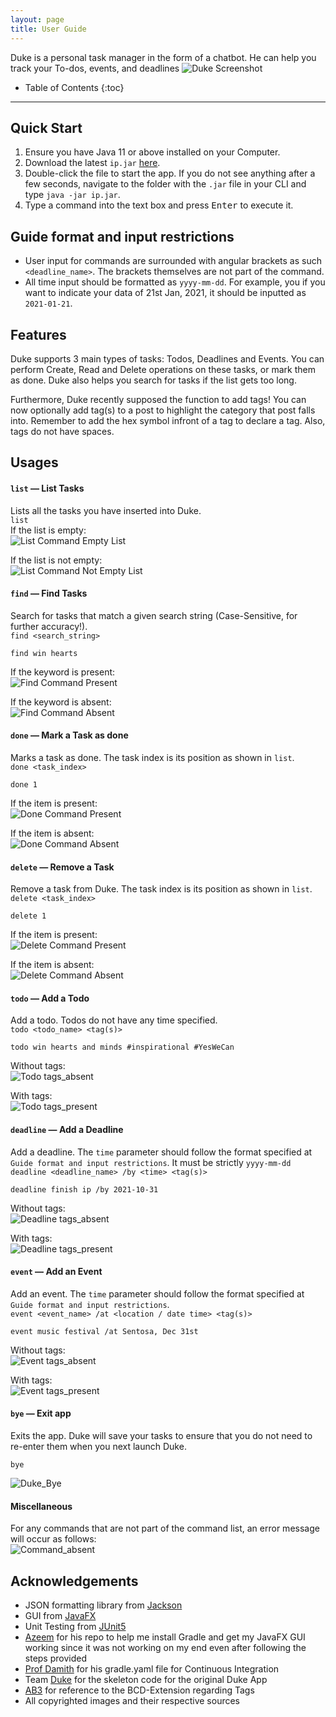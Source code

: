 ```yaml
---
layout: page
title: User Guide
---
```


Duke is a personal task manager in the form of a chatbot. He can help you track your To-dos, events, and deadlines
![Duke Screenshot](./Ui.png)

* Table of Contents
  {:toc}

--------------------------------------------------------------------------------------------------------------------

## Quick Start
1. Ensure you have Java 11 or above installed on your Computer.
2. Download the latest `ip.jar` [here](https://github.com/DrWala/ip/releases).
3. Double-click the file to start the app. If you do not see anything after a few seconds, navigate to the folder with the `.jar` file in your CLI and type `java -jar ip.jar`.  
4. Type a command into the text box and press <kbd>Enter</kbd> to execute it.

## Guide format and input restrictions
- User input for commands are surrounded with angular brackets as such `<deadline_name>`. The brackets themselves are not part of the command.
- All time input should be formatted as `yyyy-mm-dd`. For example, you if you want to indicate your data of 21st Jan, 2021, it should be inputted as `2021-01-21`.

## Features
Duke supports 3 main types of tasks: Todos, Deadlines and Events. You can perform Create, Read and Delete operations on these tasks, or mark them as done. Duke also helps you search for tasks if the list gets too long.

Furthermore, Duke recently supposed the function to add tags! You can now optionally add tag(s) to a post to highlight the category that post falls into. Remember to add the hex symbol infront of a tag to declare a tag. Also, tags do not have spaces.

## Usages

#### `list` &mdash; List Tasks
Lists all the tasks you have inserted into Duke. <br> `list` <br>
If the list is empty: <br>
![List Command Empty List](./Ui_list_empty.png)

If the list is not empty: <br>
![List Command Not Empty List](./Ui_list_filled.png)


#### `find` &mdash; Find Tasks
Search for tasks that match a given search string (Case-Sensitive, for further accuracy!). <br>
`find <search_string>`
```
find win hearts
```
If the keyword is present: <br>
![Find Command Present](./Ui_find_present.png)

If the keyword is absent: <br>
![Find Command Absent](./Ui_find_absent.png)

#### `done` &mdash; Mark a Task as done
Marks a task as done. The task index is its position as shown in `list`. <br>
`done <task_index>`
```
done 1
```
If the item is present: <br>
![Done Command Present](./Ui_done_present.png)

If the item is absent: <br>
![Done Command Absent](./Ui_done_absent.png)

#### `delete` &mdash; Remove a Task
Remove a task from Duke. The task index is its position as shown in `list`. <br>
`delete <task_index>`
```
delete 1
```
If the item is present: <br>
![Delete Command Present](./Ui_delete_present.png)

If the item is absent: <br>
![Delete Command Absent](./Ui_delete_absent.png)

#### `todo` &mdash; Add a Todo
Add a todo. Todos do not have any time specified.<br>
`todo <todo_name> <tag(s)>`
```
todo win hearts and minds #inspirational #YesWeCan
```
Without tags: <br>
![Todo tags_absent](./Ui_todo_tags_absent.png)

With tags: <br>
![Todo tags_present](./Ui_todo_tags_present.png)

#### `deadline` &mdash; Add a Deadline
Add a deadline. The `time` parameter should follow the format specified at `Guide format and input restrictions`. It must be strictly `yyyy-mm-dd`
<br> `deadline <deadline_name> /by <time> <tag(s)>`
```
deadline finish ip /by 2021-10-31
```
Without tags: <br>
![Deadline tags_absent](./Ui_deadline_tags_absent.png)

With tags: <br>
![Deadline tags_present](./Ui_deadline_tags_present.png)


#### `event` &mdash; Add an Event
Add an event. The `time` parameter should follow the format specified at `Guide format and input restrictions`.
<br> `event <event_name> /at <location / date time> <tag(s)>`
```
event music festival /at Sentosa, Dec 31st
```
Without tags: <br>
![Event tags_absent](./Ui_event_tags_absent.png)

With tags: <br>
![Event tags_present](./Ui_event_tags_present.png)

#### `bye` &mdash; Exit app
Exits the app. Duke will save your tasks to ensure that you do not need to re-enter them when you next launch Duke.
```
bye
```
![Duke_Bye](./Ui_bye.png)

#### Miscellaneous
For any commands that are not part of the command list, an error message will occur as follows: <br>
![Command_absent](./Ui_command_absent.png)

## Acknowledgements
* JSON formatting library from [Jackson](https://github.com/FasterXML/jackson)
* GUI from [JavaFX](https://openjfx.io)
* Unit Testing from [JUnit5](https://github.com/junit-team/junit5)
* [Azeem](https://github.com/DrWala/) for his repo to help me install Gradle and get my JavaFX GUI working since it was not working on my end even after following the steps provided
* [Prof Damith](https://github.com/damithc) for his gradle.yaml file for Continuous Integration
* Team [Duke](https://github.com/se-edu) for the skeleton code for the original Duke App
* [AB3](https://github.com/nus-cs2103-AY1920S1/addressbook-level3) for reference to the BCD-Extension regarding Tags
* All copyrighted images and their respective sources